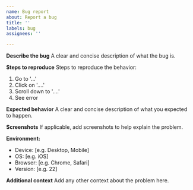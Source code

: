```yaml
---
name: Bug report
about: Report a bug
title: ''
labels: bug
assignees: ''

---
```


**Describe the bug**
A clear and concise description of what the bug is.

**Steps to reproduce**
Steps to reproduce the behavior:
1. Go to '...'
2. Click on '....'
3. Scroll down to '....'
4. See error

**Expected behavior**
A clear and concise description of what you expected to happen.

**Screenshots**
If applicable, add screenshots to help explain the problem.

**Environment:**
 - Device: [e.g. Desktop, Mobile]
 - OS: [e.g. iOS]
 - Browser: [e.g. Chrome, Safari]
 - Version: [e.g. 22]

**Additional context**
Add any other context about the problem here.
